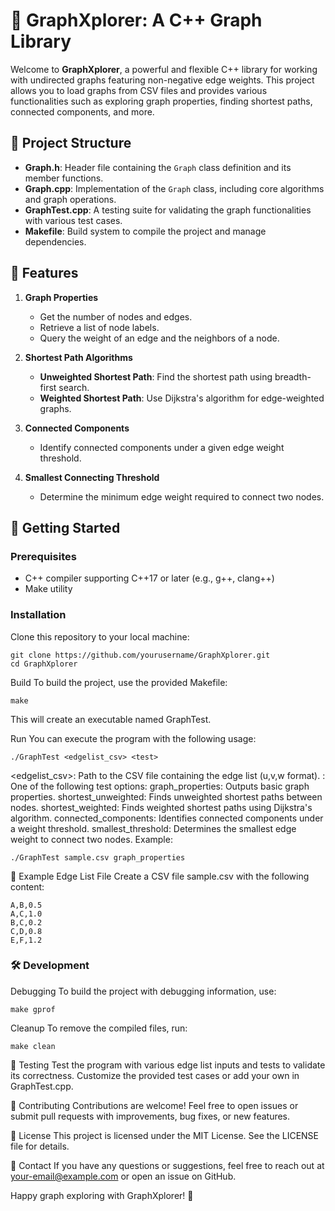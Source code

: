 # 🚀 GraphXplorer: A C++ Graph Library

Welcome to **GraphXplorer**, a powerful and flexible C++ library for working with undirected graphs featuring non-negative edge weights. This project allows you to load graphs from CSV files and provides various functionalities such as exploring graph properties, finding shortest paths, connected components, and more.

## 📂 Project Structure

- **Graph.h**: Header file containing the `Graph` class definition and its member functions.
- **Graph.cpp**: Implementation of the `Graph` class, including core algorithms and graph operations.
- **GraphTest.cpp**: A testing suite for validating the graph functionalities with various test cases.
- **Makefile**: Build system to compile the project and manage dependencies.

## 🔧 Features

1. **Graph Properties**
   - Get the number of nodes and edges.
   - Retrieve a list of node labels.
   - Query the weight of an edge and the neighbors of a node.

2. **Shortest Path Algorithms**
   - **Unweighted Shortest Path**: Find the shortest path using breadth-first search.
   - **Weighted Shortest Path**: Use Dijkstra's algorithm for edge-weighted graphs.

3. **Connected Components**
   - Identify connected components under a given edge weight threshold.

4. **Smallest Connecting Threshold**
   - Determine the minimum edge weight required to connect two nodes.

## 🚀 Getting Started

### Prerequisites
- C++ compiler supporting C++17 or later (e.g., g++, clang++)
- Make utility

### Installation
Clone this repository to your local machine:
```
git clone https://github.com/yourusername/GraphXplorer.git
cd GraphXplorer
```

Build
To build the project, use the provided Makefile:

```
make
```
This will create an executable named GraphTest.

Run
You can execute the program with the following usage:
```
./GraphTest <edgelist_csv> <test>
```
<edgelist_csv>: Path to the CSV file containing the edge list (u,v,w format).
<test>: One of the following test options:
graph_properties: Outputs basic graph properties.
shortest_unweighted: Finds unweighted shortest paths between nodes.
shortest_weighted: Finds weighted shortest paths using Dijkstra's algorithm.
connected_components: Identifies connected components under a weight threshold.
smallest_threshold: Determines the smallest edge weight to connect two nodes.
Example:
```
./GraphTest sample.csv graph_properties
```
📁 Example Edge List File
Create a CSV file sample.csv with the following content:

```
A,B,0.5
A,C,1.0
B,C,0.2
C,D,0.8
E,F,1.2
```

### 🛠 Development
Debugging
To build the project with debugging information, use:

```
make gprof
```

Cleanup
To remove the compiled files, run:

```
make clean
```

🧪 Testing
Test the program with various edge list inputs and tests to validate its correctness. Customize the provided test cases or add your own in GraphTest.cpp.

🤝 Contributing
Contributions are welcome! Feel free to open issues or submit pull requests with improvements, bug fixes, or new features.

📜 License
This project is licensed under the MIT License. See the LICENSE file for details.

💬 Contact
If you have any questions or suggestions, feel free to reach out at your-email@example.com or open an issue on GitHub.

Happy graph exploring with GraphXplorer! 🌟
